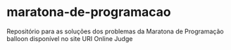# maratona-de-programacao
Repositório para as soluções dos problemas da Maratona de Programação balloon disponível no site URI Online Judge
